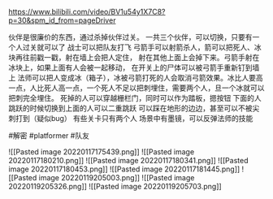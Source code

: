 https://www.bilibili.com/video/BV1u54y1X7C8?p=30&spm_id_from=pageDriver

伙伴是很廉价的东西，通过杀掉伙伴过关。
一共三个伙伴，可以切换，只要有一个人过关就可以了
战士可以把队友打飞
弓箭手可以射箭杀人，箭可以把死人、冰块再往前戳一戳，射在墙上会把人定住， 射在其他上面上会掉下来。弓箭手射在冰块上，如果上面有人会被一起移动，
在开关上的尸体可以被弓箭手重新钉到墙上
法师可以把人变成冰（箱子），冰被弓箭打死的人会取消弓箭效果。冰比人要高一点，人比死人高一点，一个死人不足以把刺埋住，需要两个人，旦一个冰就可以把刺完全埋住。
死掉的人可以穿越栅栏门，同时可以作为踏板，摁按钮
下面的人跳跃的时候切换到上面的人可以二重跳跃
可以踩在地形的边边，甚至可以不被尖刺打到（疑似bug）
有些关卡只有两个人
场景中有墨镜，可以反弹法师的技能



#解密 #platformer #队友

![[Pasted image 20220117175439.png]]
![[Pasted image 20220117180210.png]]
![[Pasted image 20220117180341.png]]
![[Pasted image 20220117180453.png]]
![[Pasted image 20220117181445.png]]
![[Pasted image 20220119205003.png]]
![[Pasted image 20220119205326.png]]
![[Pasted image 20220119205703.png]]